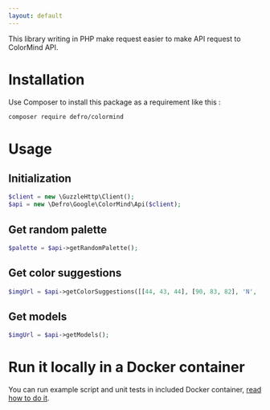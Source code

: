 ```yaml
---
layout: default
---
```


This library writing in PHP make request easier to make API request to ColorMind API.

# Installation

Use Composer to install this package as a requirement like this :
```bash
composer require defro/colormind
```

# Usage

## Initialization
```php
$client = new \GuzzleHttp\Client();
$api = new \Defro\Google\ColorMind\Api($client);
```

## Get random palette
```php
$palette = $api->getRandomPalette();
```

## Get color suggestions
```php
$imgUrl = $api->getColorSuggestions([[44, 43, 44], [90, 83, 82], 'N', 'N', 'N']);
```

## Get models
```php
$imgUrl = $api->getModels();
```

# Run it locally in a Docker container

You can run example script and unit tests in included Docker container, [read how to do it](./docker.md).
